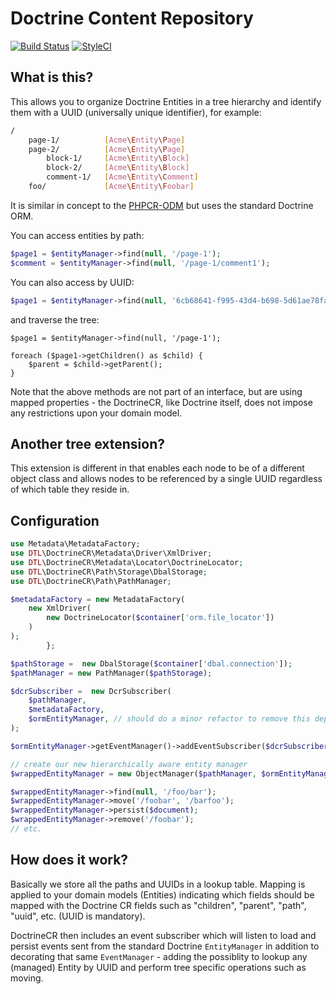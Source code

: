 Doctrine Content Repository
===========================

[![Build Status](https://travis-ci.org/dantleech/doctrine-content-repository.svg?branch=master)](https://travis-ci.org/dantleech/doctrine-content-repository)
[![StyleCI](https://styleci.io/repos/<repo-id>/shield)](https://styleci.io/repos/<repo-id>)

What is this?
-------------

This allows you to organize Doctrine Entities in a tree hierarchy and identify
them with a UUID (universally unique identifier), for example:

```bash
/
    page-1/          [Acme\Entity\Page]
    page-2/          [Acme\Entity\Page]
        block-1/     [Acme\Entity\Block]
        block-2/     [Acme\Entity\Block]
        comment-1/   [Acme\Entity\Comment]
    foo/             [Acme\Entity\Foobar]
```

It is similar in concept to the
[PHPCR-ODM](https://github.com/doctrine/phpcr-odm) but uses the standard
Doctrine ORM.

You can access entities by path:

```php
$page1 = $entityManager->find(null, '/page-1');
$comment = $entityManager->find(null, '/page-1/comment1');
```

You can also access by UUID:

```php
$page1 = $entityManager->find(null, '6cb68641-f995-43d4-b698-5d61ae78fa90');
```

and traverse the tree:

```
$page1 = $entityManager->find(null, '/page-1');

foreach ($page1->getChildren() as $child) {
    $parent = $child->getParent();
}
```

Note that the above methods are not part of an interface, but are using mapped
properties - the DoctrineCR, like Doctrine itself, does not impose any
restrictions upon your domain model.

Another tree extension?
-----------------------

This extension is different in that enables each node to be of a different
object class and allows nodes to be referenced by a single UUID regardless of
which table they reside in.

Configuration
-------------

```php
use Metadata\MetadataFactory;
use DTL\DoctrineCR\Metadata\Driver\XmlDriver;
use DTL\DoctrineCR\Metadata\Locator\DoctrineLocator;
use DTL\DoctrineCR\Path\Storage\DbalStorage;
use DTL\DoctrineCR\Path\PathManager;

$metadataFactory = new MetadataFactory(
    new XmlDriver(
        new DoctrineLocator($container['orm.file_locator'])
    )
);
        };

$pathStorage =  new DbalStorage($container['dbal.connection']);
$pathManager = new PathManager($pathStorage);

$dcrSubscriber =  new DcrSubscriber(
    $pathManager,
    $metadataFactory,
    $ormEntityManager, // should do a minor refactor to remove this dep
);

$ormEntityManager->getEventManager()->addEventSubscriber($dcrSubscriber);

// create our new hierarchically aware entity manager
$wrappedEntityManager = new ObjectManager($pathManager, $ormEntityManager);

$wrappedEntityManager->find(null, '/foo/bar');
$wrappedEntityManager->move('/foobar', '/barfoo');
$wrappedEntityManager->persist($document);
$wrappedEntityManager->remove('/foobar');
// etc.
```

How does it work?
-----------------

Basically we store all the paths and UUIDs in a lookup table. Mapping is
applied to your domain models (Entities) indicating which fields should be
mapped with the Doctrine CR fields such as "children", "parent", "path",
"uuid", etc.  (UUID is mandatory).

DoctrineCR then includes an event subscriber which will listen to load and
persist events sent from the standard Doctrine `EntityManager` in addition to
decorating that same `EventManager` - adding the possiblity to lookup any
(managed) Entity by UUID and perform tree specific operations such as moving.
